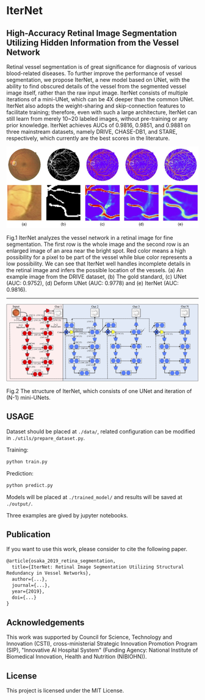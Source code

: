 # IterNet

## High-Accuracy Retinal Image Segmentation Utilizing Hidden Information from the Vessel Network



Retinal vessel segmentation is of great significance for diagnosis of various blood-related diseases. To further improve the performance of vessel segmentation, we propose IterNet, a new model based on UNet, with the ability to find obscured details of the vessel from the segmented vessel image itself, rather than the raw input image. IterNet consists of multiple iterations of a mini-UNet, which can be 4X deeper than the common UNet. IterNet also adopts the weight-sharing and skip-connection features to facilitate training; therefore, even with such a large architecture, IterNet can still learn from merely 10~20 labeled images, without pre-training or any prior knowledge. IterNet achieves AUCs of 0.9816, 0.9851, and 0.9881 on three mainstream datasets, namely DRIVE, CHASE-DB1, and STARE, respectively, which currently are the best scores in the literature.



![Segmentation results](./pics/results.jpg)

Fig.1 IterNet analyzes the vessel network in a retinal image for fine segmentation. The first row is the whole image and the second row is an enlarged image of an area near the bright spot. Red color means a high possibility for a pixel to be part of the vessel while blue color represents a low possibility. We can see that IterNet well handles incomplete details in the retinal image and infers the possible location of the vessels. (a) An example image from the DRIVE dataset, (b) The gold standard, (c) UNet (AUC: 0.9752), (d) Deform UNet (AUC: 0.9778) and (e) IterNet (AUC: 0.9816).

------

![Network Structure](./pics/structure.jpg)

Fig.2 The structure of IterNet, which consists of one UNet and iteration of (N-1) mini-UNets.

## USAGE

Dataset should be placed at `./data/`, related configuration can be modified in `./utils/prepare_dataset.py`.

Training:

```bash
python train.py
```

Prediction:

```bash
python predict.py
```

Models will be placed at `./trained_model/` and results will be saved at `./output/`.

Three examples are gived by jupyter notebooks.

## Publication

If you want to use this work, please consider to cite the following paper.

```
@article{osaka_2019_retina_segmentation,
  title={IterNet: Retinal Image Segmentation Utilizing Structural Redundancy in Vessel Networks},
  author={...},
  journal={...},
  year={2019},
  doi={...}
}
```

## Acknowledgements

This work was supported by Council for Science, Technology and Innovation (CSTI), cross-ministerial Strategic Innovation Promotion Program (SIP), "Innovative AI Hospital System" (Funding Agency: National Institute of Biomedical Innovation, Health and Nutrition (NIBIOHN)).

## License

This project is licensed under the MIT License.